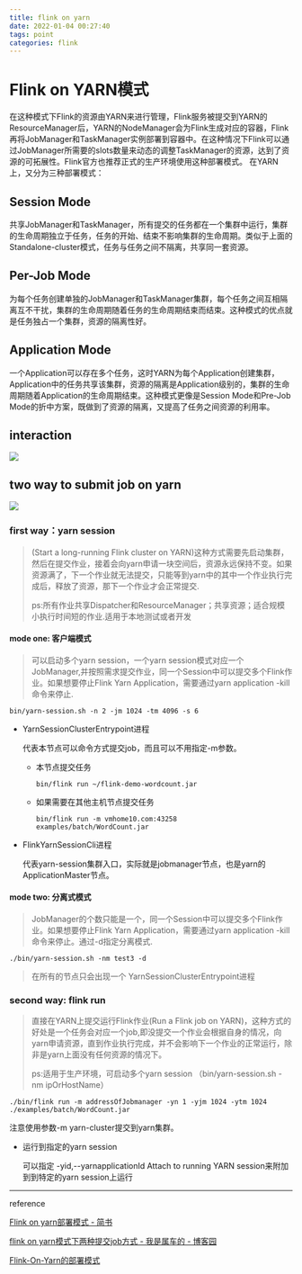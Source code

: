 ```yaml
---
title: flink on yarn
date: 2022-01-04 00:27:40
tags: point
categories: flink
---
```


# Flink on YARN模式
在这种模式下Flink的资源由YARN来进行管理，Flink服务被提交到YARN的ResourceManager后，YARN的NodeManager会为Flink生成对应的容器，Flink再将JobManager和TaskManager实例部署到容器中。在这种情况下Flink可以通过JobManager所需要的slots数量来动态的调整TaskManager的资源，达到了资源的可拓展性。Flink官方也推荐正式的生产环境使用这种部署模式。
在YARN上，又分为三种部署模式：
## Session Mode
共享JobManager和TaskManager，所有提交的任务都在一个集群中运行，集群的生命周期独立于任务，任务的开始、结束不影响集群的生命周期。类似于上面的Standalone-cluster模式，任务与任务之间不隔离，共享同一套资源。
## Per-Job Mode
为每个任务创建单独的JobManager和TaskManager集群，每个任务之间互相隔离互不干扰，集群的生命周期随着任务的生命周期结束而结束。这种模式的优点就是任务独占一个集群，资源的隔离性好。
## Application Mode
一个Application可以存在多个任务，这时YARN为每个Application创建集群，Application中的任务共享该集群，资源的隔离是Application级别的，集群的生命周期随着Application的生命周期结束。这种模式更像是Session Mode和Pre-Job Mode的折中方案，既做到了资源的隔离，又提高了任务之间资源的利用率。



## interaction

![](/images/flinkOnYarn/flink_on_yarn.png) 

## two way to submit job on yarn

![](/images/flinkOnYarn/submit_job.png)

### first way：yarn session

> (Start a long-running Flink cluster on YARN)这种方式需要先启动集群，然后在提交作业，接着会向yarn申请一块空间后，资源永远保持不变。如果资源满了，下一个作业就无法提交，只能等到yarn中的其中一个作业执行完成后，释放了资源，那下一个作业才会正常提交.
> 
> ps:所有作业共享Dispatcher和ResourceManager；共享资源；适合规模小执行时间短的作业.适用于本地测试或者开发

#### mode one: 客户端模式

> 可以启动多个yarn session，一个yarn session模式对应一个JobManager,并按照需求提交作业，同一个Session中可以提交多个Flink作业。如果想要停止Flink Yarn Application，需要通过yarn application -kill命令来停止.

```shell
bin/yarn-session.sh -n 2 -jm 1024 -tm 4096 -s 6
```

- YarnSessionClusterEntrypoint进程
  
  代表本节点可以命令方式提交job，而且可以不用指定-m参数。
  
  - 本节点提交任务
    
    `bin/flink run ~/flink-demo-wordcount.jar`
  
  - 如果需要在其他主机节点提交任务
    
    `bin/flink run -m vmhome10.com:43258 examples/batch/WordCount.jar`

- FlinkYarnSessionCli进程
  
  代表yarn-session集群入口，实际就是jobmanager节点，也是yarn的ApplicationMaster节点。

#### mode two: 分离式模式

> JobManager的个数只能是一个，同一个Session中可以提交多个Flink作业。如果想要停止Flink Yarn Application，需要通过yarn application -kill命令来停止。通过-d指定分离模式.

```shell
./bin/yarn-session.sh -nm test3 -d
```

> 在所有的节点只会出现一个 YarnSessionClusterEntrypoint进程

### second way: flink run

> 直接在YARN上提交运行Flink作业(Run a Flink job on YARN)，这种方式的好处是一个任务会对应一个job,即没提交一个作业会根据自身的情况，向yarn申请资源，直到作业执行完成，并不会影响下一个作业的正常运行，除非是yarn上面没有任何资源的情况下。
> 
> ps:适用于生产环境，可启动多个yarn session （bin/yarn-session.sh -nm ipOrHostName）

```shell
./bin/flink run -m addressOfJobmanager -yn 1 -yjm 1024 -ytm 1024 ./examples/batch/WordCount.jar
```

注意使用参数-m yarn-cluster提交到yarn集群。

- 运行到指定的yarn session
  
  可以指定 -yid,--yarnapplicationId <arg> Attach to running YARN session来附加到到特定的yarn session上运行

---



reference

[Flink on yarn部署模式 - 简书](https://www.jianshu.com/p/1b05202c4fb6)

[flink on yarn模式下两种提交job方式 - 我是属车的 - 博客园](https://www.cnblogs.com/asker009/p/11327533.html)

[Flink-On-Yarn的部署模式](https://blog.csdn.net/u013411339/article/details/95421500?ops_request_misc=%257B%2522request%255Fid%2522%253A%2522164455981216780357293300%2522%252C%2522scm%2522%253A%252220140713.130102334.pc%255Fblog.%2522%257D&request_id=164455981216780357293300&biz_id=0&utm_medium=distribute.pc_search_result.none-task-blog-2~blog~first_rank_ecpm_v1~rank_v31_ecpm-21-95421500.nonecase&utm_term=%E2%80%9Cflink+cep%E2%80%9D&spm=1018.2226.3001.4450)
